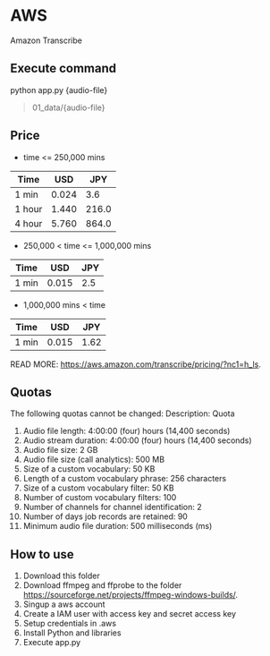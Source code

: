 # AWS

Amazon Transcribe

## Execute command

python app.py {audio-file}

> 01_data/{audio-file}

## Price

- time <= 250,000 mins

|  Time  |  USD  |  JPY  |
| ---- | ---- | ---- |
|  1 min  |  0.024  |    3.6  |
|  1 hour |  1.440  |  216.0  |
|  4 hour |  5.760  |  864.0  |

- 250,000 < time <= 1,000,000 mins

|  Time  |  USD  |  JPY  |
| ---- | ---- | ---- |
|  1 min  |  0.015  |    2.5  |

- 1,000,000 mins < time

|  Time  |  USD  |  JPY  |
| ---- | ---- | ---- |
|  1 min  |  0.015  |    1.62  |

READ MORE: <https://aws.amazon.com/transcribe/pricing/?nc1=h_ls>.

## Quotas

The following quotas cannot be changed:
Description: Quota

01. Audio file length: 4:00:00 (four) hours (14,400 seconds)
02. Audio stream duration: 4:00:00 (four) hours (14,400 seconds)
03. Audio file size: 2 GB
04. Audio file size (call analytics): 500 MB
05. Size of a custom vocabulary: 50 KB
06. Length of a custom vocabulary phrase: 256 characters
07. Size of a custom vocabulary filter: 50 KB
08. Number of custom vocabulary filters: 100
09. Number of channels for channel identification: 2
10. Number of days job records are retained: 90
11. Minimum audio file duration: 500 milliseconds (ms)

## How to use

1. Download this folder
2. Download ffmpeg and ffprobe to the folder <https://sourceforge.net/projects/ffmpeg-windows-builds/>.
3. Singup a aws account
4. Create a IAM user with access key and secret access key
5. Setup credentials in .aws
6. Install Python and libraries
7. Execute app.py
